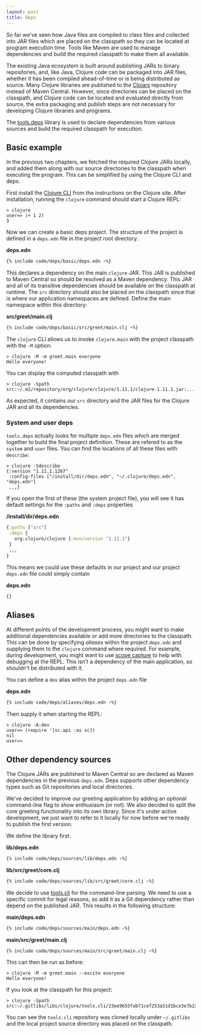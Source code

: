 ```yaml
---
layout: post
title: Deps
---
```


So far we've seen how Java files are compiled to class files and collected into JAR files which are placed on the classpath
so they can be located at program execution time. Tools like Maven are used to manage dependencies and build the required
classpath to make them all available.

The existing Java ecosystem is built around publishing JARs to binary repositories, and, like Java, Clojure code can be packaged into JAR files, 
whether it has been compiled ahead-of-time or is being distributed as source. Many Clojure libraries are published to the [Clojars](https://clojars.org/)
repository instead of Maven Central. However, since directories can be placed on the classpath, and Clojure code can be located
and evaluated directly from source, the extra packaging and publish steps are not necessary for developing Clojure libraries and programs.

The [tools.deps](https://github.com/clojure/tools.deps) library is used to declare dependencies from various sources and build the required
classpath for execution.

## Basic example

In the previous two chapters, we fetched the required Clojure JARs locally, and added them along with our source directories to the classpath
when executing the program. This can be simplified by using the Clojure CLI and deps.

First install the [Clojure CLI](https://clojure.org/guides/install_clojure) from the instructions on the Clojure site. After installation, running
the `clojure` command should start a Clojure REPL:

```
> clojure
user=> (+ 1 2)
3
```

Now we can create a basic deps project. The structure of the project is defined in a `deps.edn` file in the project root directory.

**deps.edn**
```clojure
{% include code/deps/basic/deps.edn -%}
```

This declares a dependency on the main `clojure` JAR. This JAR is published to Maven Central so should be resolved as a Maven dependency.
This JAR and all of its transitive dependencies should be available on the classpath at runtime. The `src` directory should also be placed
on the classpath since that is where our application namespaces are defined. Define the main namespace within this directory:

**src/greet/main.clj**
```clojure
{% include code/deps/basic/src/greet/main.clj -%}
```

The `clojure` CLI allows us to invoke `clojure.main` with the project classpath with the `-M` option:

```
> clojure -M -m greet.main everyone
Hello everyone!
```

You can display the computed classpath with

```
> clojure -Spath
src:~/.m2/repository/org/clojure/clojure/1.11.1/clojure-1.11.1.jar:...
```

As expected, it contains our `src` directory and the JAR files for the Clojure JAR and all its dependencies.

### System and user deps

`tools.deps` actually looks for multiple `deps.edn` files which are merged together to build the final project definition. These are
refered to as the `system` and `user` files. You can find the locations of all these files with `describe`:

```
> clojure -Sdescribe
{:version "1.11.1.1267"
 :config-files ["/install/dir/deps.edn", "~/.clojure/deps.edn", "deps.edn"]
 ,,,}
```

If you open the first of these (the system project file), you will see it has default settings for the `:paths` and `:deps` properties

**/install/dir/deps.edn**
```clojure
{:paths ["src"]
 :deps {
   org.clojure/clojure {:mvn/version "1.11.1"}
 }
 ,,,
}
```

This means we could use these defaults in our project and our project `deps.edn` file could simply contain

**deps.edn**
```clojure
{}
```

## Aliases

At different points of the development process, you might want to make additional dependencies available or add more directories to the classpath.
This can be done by specifying _aliases_ within the project `deps.edn` and supplying them to the `clojure` command where required. For example, during
development, you might want to use [scope capture](https://github.com/vvvvalvalval/scope-capture) to help with debugging at the REPL. This isn't a dependency
of the main application, so shouldn't be distributed with it.

You can define a `dev` alias within the project `deps.edn` file

**deps.edn**
```clojure
{% include code/deps/aliases/deps.edn -%}
```

Then supply it when starting the REPL:

```
> clojure -A:dev
user=> (require '[sc.api :as sc])
nil
user=>
```

## Other dependency sources

The Clojure JARs are published to Maven Central so are declared as Maven dependencies in the previous `deps.edn`. Deps supports other dependency
types such as Git repositories and local directories.

We've decided to improve our greeting application by adding an optional command-line flag to show enthusiasm (or not). We also decided to split the
core greeting functionality into its own library. Since it's under active development, we just want to refer to it locally for now before we're ready
to publish the first version.

We define the library first:

**lib/deps.edn**
```clojure
{% include code/deps/sources/lib/deps.edn -%}
```

**lib/src/greet/core.clj**
```clojure
{% include code/deps/sources/lib/src/greet/core.clj -%}
```

We decide to use [tools.cli](https://github.com/clojure/tools.cli) for the command-line parsing. We need to use a specific commit for legal reasons, so
add it as a Git dependency rather than depend on the published JAR. This results in the following structure:

**main/deps.edn**
```clojure
{% include code/deps/sources/main/deps.edn -%}
```

**main/src/greet/main.clj**
```clojure
{% include code/deps/sources/main/src/greet/main.clj -%}
```

This can then be run as before:

```
> clojure -M -m greet.main --excite everyone
Hello everyone!
```

If you look at the classpath for this project:

```
> clojure -Spath
src:~/.gitlibs/libs/clojure/tools.cli/23ee9655fab71cef253a51d1bce3e7b2327499a3/src/main/clojure:...:~/projects/greet/lib/src:...
```

You can see the `tools.cli` repository was cloned locally under `~/.gitlibs` and the local project source directory was placed on the classpath.

